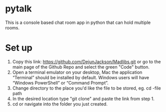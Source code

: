 # pytalk
This is a console based chat room app in python that can hold multiple rooms.

# Set up
1. Copy this link: https://github.com/DejunJackson/Madlibs.git or go to the main page of the Github Repo and select the green "Code" button.
2. Open a terminal emulator on your desktop, Mac the application “Terminal” should be installed by default. Windows users will have “Windows PowerShell” or “Command Prompt”.
3. Change directory to the place you'd like the file to be stored, eg. cd -file path
4. In the desired location type "git clone" and paste the link from step 1.
5. cd or navigate into the folder you just created.
